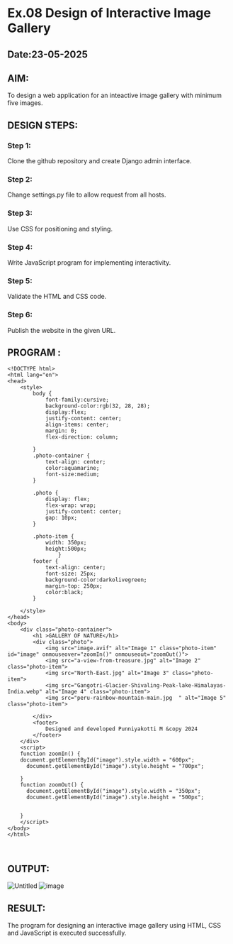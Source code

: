 # Ex.08 Design of Interactive Image Gallery
## Date:23-05-2025

## AIM:
To design a web application for an inteactive image gallery with minimum five images.

## DESIGN STEPS:

### Step 1:
Clone the github repository and create Django admin interface.

### Step 2:
Change settings.py file to allow request from all hosts.

### Step 3:
Use CSS for positioning and styling.

### Step 4:
Write JavaScript program for implementing interactivity.

### Step 5:
Validate the HTML and CSS code.

### Step 6:
Publish the website in the given URL.

## PROGRAM :
```
<!DOCTYPE html>
<html lang="en">
<head>
    <style>
        body {
            font-family:cursive;
            background-color:rgb(32, 28, 28);
            display:flex;
            justify-content: center;
            align-items: center;
            margin: 0;
            flex-direction: column;
            
        }
        .photo-container {
            text-align: center;
            color:aquamarine;
            font-size:medium;
        }

        .photo {
            display: flex;
            flex-wrap: wrap;
            justify-content: center;
            gap: 10px; 
        }

        .photo-item {
            width: 350px; 
            height:500px;
                }
        footer {
            text-align: center;
            font-size: 25px;
            background-color:darkolivegreen;
            margin-top: 250px; 
            color:black;
        }

    </style>
</head>
<body>
    <div class="photo-container">
        <h1 >GALLERY OF NATURE</h1>
        <div class="photo">
            <img src="image.avif" alt="Image 1" class="photo-item" id="image" onmouseover="zoomIn()" onmouseout="zoomOut()">
            <img src="a-view-from-treasure.jpg" alt="Image 2" class="photo-item">
            <img src="North-East.jpg" alt="Image 3" class="photo-item">
            <img src="Gangotri-Glacier-Shivaling-Peak-lake-Himalayas-India.webp" alt="Image 4" class="photo-item">
            <img src="peru-rainbow-mountain-main.jpg  " alt="Image 5" class="photo-item">
            
        </div>
        <footer>
            Designed and developed Punniyakotti M &copy 2024
        </footer>
    </div>
    <script> 
    function zoomIn() { 
    document.getElementById("image").style.width = "600px";
      document.getElementById("image").style.height = "700px";

    } 
    function zoomOut() { 
      document.getElementById("image").style.width = "350px"; 
      document.getElementById("image").style.height = "500px";
      

    } 
    </script>
</body>
</html>



```
## OUTPUT:

![Untitled](https://github.com/user-attachments/assets/304a6f3a-ccad-4cf0-80a5-8dd011b06de6)
![image](https://github.com/user-attachments/assets/f4380858-459b-42e9-ac03-dbfd899e0d5e)
## RESULT:
The program for designing an interactive image gallery using HTML, CSS and JavaScript is executed successfully.
